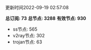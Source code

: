 更新时间2022-09-19 02:57:08

**总订阅: 73**
**总节点: 3288**
**有效节点: 930**
- ss节点: 565
- v2ray节点: 302
- trojan节点: 63
